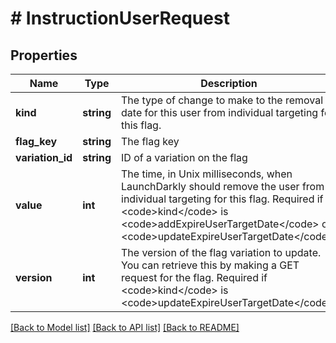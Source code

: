 # # InstructionUserRequest

## Properties

Name | Type | Description | Notes
------------ | ------------- | ------------- | -------------
**kind** | **string** | The type of change to make to the removal date for this user from individual targeting for this flag. |
**flag_key** | **string** | The flag key |
**variation_id** | **string** | ID of a variation on the flag |
**value** | **int** | The time, in Unix milliseconds, when LaunchDarkly should remove the user from individual targeting for this flag. Required if &lt;code&gt;kind&lt;/code&gt; is &lt;code&gt;addExpireUserTargetDate&lt;/code&gt; or &lt;code&gt;updateExpireUserTargetDate&lt;/code&gt;. | [optional]
**version** | **int** | The version of the flag variation to update. You can retrieve this by making a GET request for the flag. Required if &lt;code&gt;kind&lt;/code&gt; is &lt;code&gt;updateExpireUserTargetDate&lt;/code&gt;. | [optional]

[[Back to Model list]](../../README.md#models) [[Back to API list]](../../README.md#endpoints) [[Back to README]](../../README.md)
